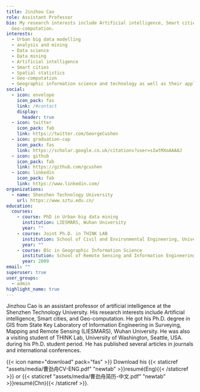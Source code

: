 ```yaml
---
title: Jinzhou Cao
role: Assistant Professor
bio: My research interests include Artificial intelligence, Smart cities,
  Geo-computation.
interests:
  - Urban big data modelling
  - analysis and mining
  - Data science
  - Data mining
  - Artificial intelligence
  - Smart cities
  - Spatial statistics
  - Geo-computation
  - Geographic information science and technology as well as their applications
social:
  - icon: envelope
    icon_pack: fas
    link: /#contact
    display:
      header: true
  - icon: twitter
    icon_pack: fab
    link: https://twitter.com/GeorgeCushen
  - icon: graduation-cap
    icon_pack: fas
    link: https://scholar.google.co.uk/citations?user=sIwtMXoAAAAJ
  - icon: github
    icon_pack: fab
    link: https://github.com/gcushen
  - icon: linkedin
    icon_pack: fab
    link: https://www.linkedin.com/
organizations:
  - name: Shenzhen Technology University
    url: https://www.sztu.edu.cn/
education:
  courses:
    - course: PhD in Urban big data mining
      institution: LIESMARS, Wuhan University
      year: ""
    - course: Joint Ph.D. in THINK LAB
      institution: School of Civil and Environmental Engineering, University of Washington
      year: ""
    - course: BSc in Geographic Information Science
      institution: School of Remote Sensing and Information Engineering, Wuhan University
      year: 2009
email: ""
superuser: true
user_groups:
  - admin
highlight_name: true
---
```

Jinzhou Cao is an assistant professor of artificial intelligence at the Shenzhen Technology University. His research interests include Artificial intelligence, Smart cities, and Geo-computation. He got his Ph.D. degree in GIS from State Key Laboratory of Information Engineering in Surveying, Mapping and Remote Sensing (LIESMARS), Wuhan University. He was also a visiting student of THINK Lab, University of Washington, Seattle, USA. during his Ph.D. student period. He has published several articles in journals and international conferences.

{{< icon name="download" pack="fas" >}} Download his {{< staticref "assets/media/曹劲舟CV-ENG.pdf" "newtab" >}}resumé(Eng){{< /staticref >}} or {{< staticref "assets/media/曹劲舟简历-中文.pdf" "newtab" >}}resumé(Chn){{< /staticref >}}.
